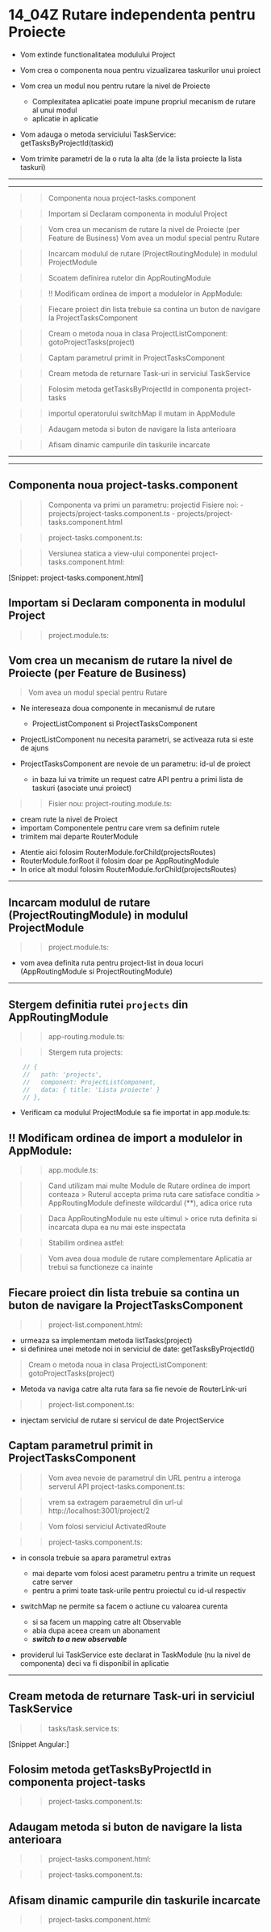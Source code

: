 
# 14_04Z Rutare independenta pentru Proiecte

- Vom extinde functionalitatea modulului Project 

- Vom crea o componenta noua pentru vizualizarea taskurilor unui proiect

- Vom crea un modul nou pentru rutare la nivel de Proiecte 
    - Complexitatea aplicatiei poate impune propriul mecanism de rutare al unui modul
    - aplicatie in aplicatie

- Vom adauga o metoda serviciului TaskService: getTasksByProjectId(taskid) 

- Vom trimite parametri de la o ruta la alta (de la lista proiecte la lista taskuri)

---

***
>> Componenta noua project-tasks.component 

>> Importam si Declaram componenta in modulul Project 

>> Vom crea un mecanism de rutare la nivel de Proiecte (per Feature de Business)
>> Vom avea un modul special pentru Rutare

>> Incarcam modulul de rutare (ProjectRoutingModule) in modulul ProjectModule 

>> Scoatem definirea rutelor din AppRoutingModule

>> !! Modificam ordinea de import a modulelor in AppModule:

>> Fiecare proiect din lista trebuie sa contina un buton de navigare la ProjectTasksComponent

>> Cream o metoda noua in clasa ProjectListComponent: gotoProjectTasks(project)

>> Captam parametrul primit in ProjectTasksComponent 

>> Cream metoda de returnare Task-uri in serviciul TaskService

>> Folosim metoda getTasksByProjectId in componenta project-tasks 

>> importul operatorului switchMap il mutam in AppModule 

>> Adaugam metoda si buton de navigare la lista anterioara

>> Afisam dinamic campurile din taskurile incarcate


***

---

## Componenta noua project-tasks.component 
>> Componenta va primi un parametru: projectid 
>> Fisiere noi: 
    - projects/project-tasks.component.ts 
    - projects/project-tasks.component.html


>> project-tasks.component.ts:


>> Versiunea statica a view-ului componentei
>> project-tasks.component.html:

[Snippet: project-tasks.component.html]


## Importam si Declaram componenta in modulul Project 
>> project.module.ts:


## Vom crea un mecanism de rutare la nivel de Proiecte (per Feature de Business)

> Vom avea un modul special pentru Rutare

- Ne intereseaza doua componente in mecanismul de rutare 
    - ProjectListComponent si ProjectTasksComponent

- ProjectListComponent nu necesita parametri, se activeaza ruta si este de ajuns 
- ProjectTasksComponent are nevoie de un parametru: id-ul de proiect 
    - in baza lui va trimite un request catre API pentru a primi lista de taskuri (asociate unui proiect)


>> Fisier nou: project-routing.module.ts:


- cream rute la nivel de Proiect 
- importam Componentele pentru care vrem sa definim rutele 
- trimitem mai departe RouterModule 

* Atentie aici folosim RouterModule.forChild(projectsRoutes)
* RouterModule.forRoot il folosim doar pe AppRoutingModule
* In orice alt modul folosim RouterModule.forChild(projectsRoutes)


---

## Incarcam modulul de rutare (ProjectRoutingModule) in modulul ProjectModule 
>> project.module.ts:

- vom avea definita ruta pentru project-list in doua locuri
(AppRoutingModule si ProjectRoutingModule)


---

## Stergem definitia rutei ```projects``` din AppRoutingModule
>> app-routing.module.ts:

>> Stergem ruta projects:
```ts
    // {
    //   path: 'projects',
    //   component: ProjectListComponent,
    //   data: { title: 'Lista proiecte' }
    // },
```


- Verificam ca modulul ProjectModule sa fie importat in app.module.ts:



## !! Modificam ordinea de import a modulelor in AppModule:
>>app.module.ts:

>> Cand utilizam mai multe Module de Rutare ordinea de import conteaza
    > Ruterul accepta prima ruta care satisface conditia
    > AppRoutingModule defineste wildcardul (**), adica orice ruta 
    
>> Daca AppRoutingModule nu este ultimul 
    > orice ruta definita si incarcata dupa ea nu mai este inspectata

>> Stabilim ordinea astfel:


>> Vom avea doua module de rutare complementare
>> Aplicatia ar trebui sa functioneze ca inainte 



## Fiecare proiect din lista trebuie sa contina un buton de navigare la ProjectTasksComponent
>> project-list.component.html:


- urmeaza sa implementam metoda listTasks(project) 
- si definirea unei metode noi in serviciul de date: getTasksByProjectId()



> Cream o metoda noua in clasa ProjectListComponent: gotoProjectTasks(project)

- Metoda va naviga catre alta ruta fara sa fie nevoie de RouterLink-uri
>> project-list.component.ts:

- injectam serviciul de rutare si servicul de date ProjectService



## Captam parametrul primit in ProjectTasksComponent 
>> Vom avea nevoie de parametrul din URL pentru a interoga serverul API 
>> project-tasks.component.ts:

>> vrem sa extragem paraemetrul din url-ul http://localhost:3001/project/2 

>> Vom folosi serviciul ActivatedRoute

>> project-tasks.component.ts:



- in consola trebuie sa apara parametrul extras 
    - mai departe vom folosi acest parametru pentru a trimite un request catre server
    - pentru a primi toate task-urile pentru proiectul cu id-ul respectiv

- switchMap ne permite sa facem o actiune cu valoarea curenta
    - si sa facem un mapping catre alt Observable 
    - abia dupa aceea cream un abonament
    - _**switch to a new observable**_

- providerul lui TaskService este declarat in TaskModule (nu la nivel de componenta)
    deci va fi disponibil in aplicatie


---

## Cream metoda de returnare Task-uri in serviciul TaskService
>> tasks/task.service.ts:

[Snippet Angular:]


## Folosim metoda getTasksByProjectId in componenta project-tasks 
>> project-tasks.component.ts:



## Adaugam metoda si buton de navigare la lista anterioara

>> project-tasks.component.html:


>> project-tasks.component.ts:


## Afisam dinamic campurile din taskurile incarcate
>> project-tasks.component.html:


